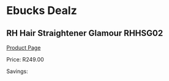 
# Ebucks Dealz
## RH Hair Straightener Glamour RHHSG02
[Product Page](https://www.ebucks.com/web/shop/productSelected.do?prodId=1084104520&catId=1158500560)

Price: R249.00

Savings: 


	